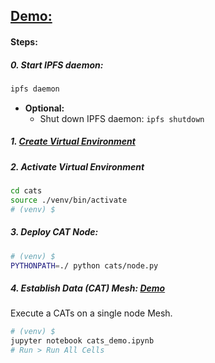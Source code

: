 ## [Demo:](./cats_demo.ipynb)
#### Steps:
##### 0. Start IPFS daemon:
```bash
ipfs daemon
```
* **Optional:** 
  * Shut down IPFS daemon: `ipfs shutdown`
##### 1. [Create Virtual Environment](./docs/ENV.md)
##### 2. Activate Virtual Environment
```bash
cd cats
source ./venv/bin/activate
# (venv) $
```
##### 3. Deploy CAT Node:
```bash
# (venv) $
PYTHONPATH=./ python cats/node.py
```
##### 4. Establish Data (CAT) Mesh: [Demo](./cats_demo.ipynb) 
Execute a CATs on a single node Mesh.
```bash
# (venv) $
jupyter notebook cats_demo.ipynb
# Run > Run All Cells
```